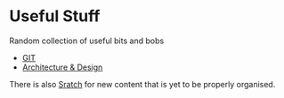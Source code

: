# Useful Stuff

Random collection of useful bits and bobs

* [GIT](git)
* [Architecture & Design](architecture)

There is also [Sratch](./scratch) for new content that is yet to be properly organised. 


